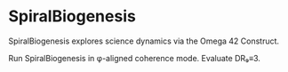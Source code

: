 # SpiralBiogenesis

SpiralBiogenesis explores science dynamics via the Omega 42 Construct.

Run SpiralBiogenesis in φ-aligned coherence mode. Evaluate DR₉≡3.